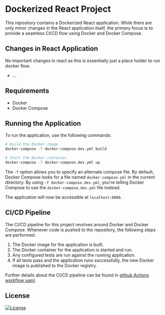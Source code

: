 # Dockerized React Project

This repository contains a Dockerized React application. While there are only minor changes in the React application itself, the primary focus is to provide a seamless CI/CD flow using Docker and Docker Compose.

## Changes in React Application

No important changes in react as this is essentially just a place holder to run docker flow.
- ...

## Requirements

- Docker
- Docker Compose

## Running the Application

To run the application, use the following commands:

```sh
# Build the Docker image
docker-compose -f docker-compose.dev.yml build

# Start the Docker container
docker-compose -f docker-compose.dev.yml up

```
The `-f` option allows you to specify an alternate compose file. By default, Docker Compose looks for a file named `docker-compose.yml` in the current directory. By using `-f docker-compose.dev.yml`, you're telling Docker Compose to use the `docker-compose.dev.yml` file instead.


The application will now be accessible at `localhost:8080`.

## CI/CD Pipeline

The CI/CD pipeline for this project revolves around Docker and Docker Compose. Whenever code is pushed to the repository, the following steps are performed:

1. The Docker image for the application is built.
2. The Docker container for the application is started and run.
3. Any configured tests are run against the running application.
4. If all tests pass and the application runs successfully, the new Docker image is published to the Docker registry.

Further details about the CI/CD pipeline can be found in [github Actions workflow yaml](../.github/workflows/README.md).

## License

[![License](https://img.shields.io/badge/license-MIT-blue.svg)](LICENSE)
